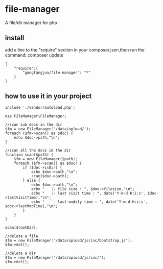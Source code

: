 # file-manager
A  file/dir manager for php


## install
add a line to the "require" section in your composer.json,then run the command: composer update

    {
		"require":{
			"gongfangjun/file-manager": "*"
		}
	}


## how to use it in your project

	include './vendor/autoload.php';

	use FileManager\FileManager;

	//scan sub docs in the dir
	$fm = new FileManager('/data/upload/');
	foreach ($fm->scan() as $doc) {
    	echo $doc->path,"\n";
	}

	//scan all the docs in the dir 
	function scan($path) {
    	$fm = new FileManager($path);
    	foreach ($fm->scan() as $doc) {
    	    if ($doc->isDir) {
    	        echo $doc->path,"\n";
    	        scan($doc->path);
    	    } else {
    	        echo $doc->path,"\n";
    	        echo "   |- file size : ", $doc->filesize,"\n";
    	        echo "   |- last visit time : ", date('Y-m-d H:i:s', $doc->lastVisitTime),"\n";
    	        echo "   `- last modify time : ", date('Y-m-d H:i:s', $doc->lastModTime),"\n";
    	    }   
    	}   
	}

	scan($rootDir);

	//delete a file
	$fm = new FileManager('/data/upload/js/inc/bootstrap.js');
	$fm->del();

	//delete a dir
	$fm = new FileManager('/data/upload/js/inc/');
	$fm->del();